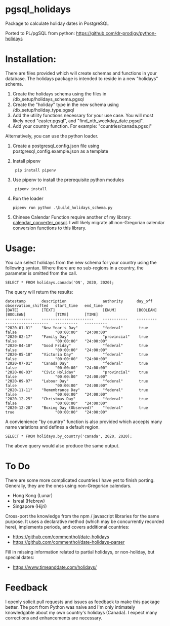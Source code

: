 # pgsql_holidays
Package to calculate holiday dates in PostgreSQL

Ported to PL/pgSQL from python: https://github.com/dr-prodigy/python-holidays

# Installation:

There are files provided which will create schemas and functions in your database. The holidays package is intended to reside in a new "holidays" schema.

1. Create the holidays schema using the files in /db_setup/holidays_schema.pgsql
2. Create the "holiday" type in the new schema using /db_setup/holiday_type.pgsql
3. Add the utility functions necessary for your use case. You will most likely need "easter.pgsql", and "find_nth_weekday_date.pgsql".
4. Add your country function. For example: "countries/canada.pgsql"

Alternatively, you can use the python loader.

1. Create a postgresql_config.json file using postgresql_config.example.json as a template
2. Install pipenv

		pip install pipenv

3. Use pipenv to install the prerequisite python modules

		pipenv install

4.  Run the loader

		pipenv run python .\build_holidays_schema.py

5. Chinese Calendar Function require another of my library: [calendar_converter_ogsql](https://github.com/christopherthompson81/calendar_converter_pgsql). I will likely migrate all non-Gregorian calendar conversion functions to this library.

# Usage:

You can select holidays from the new schema for your country using the following syntax. Where there are no sub-regions in a country, the parameter is omitted from the call.

	SELECT * FROM holidays.canada('ON', 2020, 2020);

The query will return the results:

	datestamp       description                authority      day_off      observation_shifted   start_time   end_time        
	[DATE]          [TEXT]                     [ENUM]         [BOOLEAN]    [BOOLEAN]             [TIME]       [TIME]
	------------    -----------------------    -----------    ---------    -------------------   ----------   ----------
	"2020-01-01"	"New Year's Day"           "federal"       true        false                 "00:00:00"   "24:00:00"
	"2020-02-17"	"Family Day"               "provincial"    true        false                 "00:00:00"   "24:00:00"
	"2020-04-10"	"Good Friday"              "federal"       true        false                 "00:00:00"   "24:00:00"
	"2020-05-18"	"Victoria Day"             "federal"       true        false                 "00:00:00"   "24:00:00"
	"2020-07-01"	"Canada Day"               "federal"       true        false                 "00:00:00"   "24:00:00"
	"2020-08-03"	"Civic Holiday"            "provincial"    true        false                 "00:00:00"   "24:00:00"
	"2020-09-07"	"Labour Day"               "federal"       true        false                 "00:00:00"   "24:00:00"
	"2020-11-11"	"Remembrance Day"          "federal"       true        false                 "00:00:00"   "24:00:00"
	"2020-12-25"	"Christmas Day"            "federal"       true        false                 "00:00:00"   "24:00:00"
	"2020-12-28"	"Boxing Day (Observed)"    "federal"       true        true                  "00:00:00"   "24:00:00"



A convienience "by country" function is also provided which accepts many name variations and defines a default region.

	SELECT * FROM holidays.by_country('canada', 2020, 2020);

The above query would also produce the same output.

# To Do

There are some more complicated countries I have yet to finish porting. Generally, they are the ones using non-Gregorian calendars.

* Hong Kong (Lunar)
* Isreal (Hebrew)
* Singapore (Hijri)

Cross-port the knowledge from the npm / javascript libraries for the same purpose. It uses a declarative method (which may be concurrently recorded here), implements periods, and covers additional countries:

* https://github.com/commenthol/date-holidays
* https://github.com/commenthol/date-holidays-parser

Fill in missing information related to partial holidays, or non-holiday, but special dates:

* https://www.timeanddate.com/holidays/

# Feedback

I openly solicit pull requests and issues as feedback to make this package better. The port from Python was naive and I'm only intimately knowledgable about my own country's holidays (Canada). I expect many corrections and enhancements are necessary.